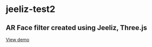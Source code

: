 # jeeliz-test2

## AR Face filter created using Jeeliz, Three.js

[View demo](https://apcrypto.github.io/jeeliz-test1/)
